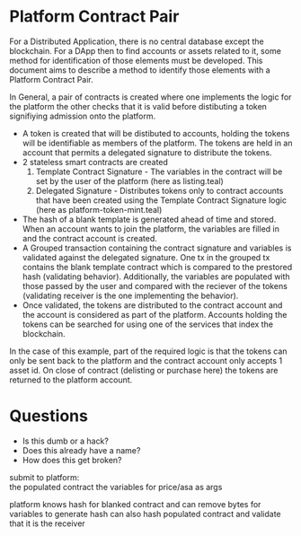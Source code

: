 Platform Contract Pair
======================

For a Distributed Application, there is no central database except the blockchain.  For a DApp then to find accounts or assets related to it, some method for identification
of those elements must be developed. This document aims to describe a method to identify those elements with a Platform Contract Pair.

In General, a pair of contracts is created where one implements the logic for the platform the other checks that it is valid before distibuting a token signifiying admission onto
the platform. 

- A token is created that will be distibuted to accounts, holding the tokens will be identifiable as members of the platform. The tokens are held in an account that permits
  a delegated signature to distribute the tokens.
- 2 stateless smart contracts are created
    1) Template Contract Signature - The variables in the contract will be set by the user of the platform (here as listing.teal)
    2) Delegated Signature - Distributes tokens only to contract accounts that have been created using the Template Contract Signature logic (here as platform-token-mint.teal)
- The hash of a blank template is generated ahead of time and stored.  When an account wants to join the platform, the variables are filled in and the contract account is created.
- A Grouped transaction containing the contract signature and variables is validated against the delegated signature.  One tx in the grouped tx contains the blank template contract 
  which is compared to the prestored hash (validating behavior).  Additionally, the variables are populated with those passed by the user and compared with the reciever 
  of the tokens (validating receiver is the one implementing the behavior).
- Once validated, the tokens are distributed to the contract account and the account is considered as part of the platform. Accounts holding the tokens can be searched for
  using one of the services that index the blockchain.

In the case of this example, part of the required logic is that the tokens can only be sent back to the platform and the contract account only accepts 1 asset id. 
On close of contract (delisting or purchase here) the tokens are returned to the platform account. 

Questions
=========

- Is this dumb or a hack?
- Does this already have a name?
- How does this get broken?




submit to platform:  
	the populated contract
	the variables for price/asa as args
	
platform knows hash for blanked contract and can remove bytes for variables to generate hash
can also hash populated contract and validate that it is the receiver 



